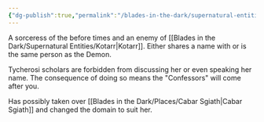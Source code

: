 ```yaml
---
{"dg-publish":true,"permalink":"/blades-in-the-dark/supernatural-entities/seterra/","tags":["Supernatural"]}
---
```


A sorceress of the before times and an enemy of [[Blades in the Dark/Supernatural Entities/Kotarr\|Kotarr]]. Either shares a name with or is the same person as the Demon.

Tycherosi scholars are forbidden from discussing her or even speaking her name. The consequence of doing so means the "Confessors" will come after you.

Has possibly taken over [[Blades in the Dark/Places/Cabar Sgiath\|Cabar Sgiath]] and changed the domain to suit her.